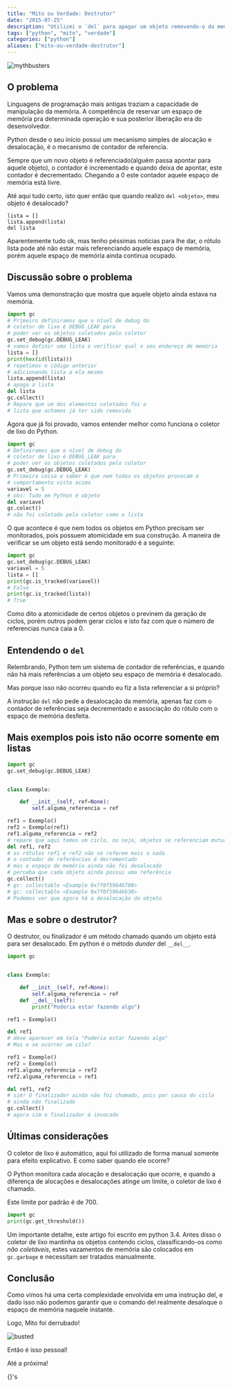 ```yaml
---
title: "Mito ou Verdade: Destrutor"
date: "2015-07-25"
description: "Utilizei o `del` para apagar um objeto removendo-o da memória. Verdade ou mito?"
tags: ["python", "mito", "verdade"]
categories: ["python"]
aliases: ["mito-ou-verdade-destrutor"]
---
```


![mythbusters](/images/MythBusters-Logo.jpg)

## O problema

Linguagens de programação mais antigas traziam a capacidade de manipulação da memória. A competência de reservar um espaço de memória pra determinada operação e sua posterior liberação era do desenvolvedor.

Python desde o seu início possui um mecanismo simples de alocação e desalocação, é o mecanismo de contador de referencia.

Sempre que um novo objeto é referenciado(alguém passa apontar para aquele objeto), o contador é incrementado e quando deixa de apontar, este contador é decrementado. Chegando a 0 este contador aquele espaço de memória está livre.

Até aqui tudo certo, isto quer então que quando realizo `del <objeto>`, meu objeto é desalocado?

```
lista = []
lista.append(lista)
del lista
```

Aparentemente tudo ok, mas tenho péssimas notícias para lhe dar, o rótulo lista pode até não estar mais referenciando aquele espaço de memória, porém aquele espaço de memória ainda continua ocupado.

## Discussão sobre o problema

Vamos uma demonstração que mostra que aquele objeto ainda estava na memória.

```python
import gc
# Primeiro definiramos que o nível de debug do
# coletor de lixo é DEBUG_LEAK para
# poder ver os objetos coletados pelo coletor
gc.set_debug(gc.DEBUG_LEAK)
# vamos definir uma lista e verificar qual o seu endereço de memória
lista = []
print(hex(id(lista)))
# repetimos o código anterior
# adicionando lista a ela mesmo
lista.append(lista)
# apaga a lista
del lista
gc.collect()
# Repare que um dos elementos coletados foi a
# lista que achamos já ter sido removida
```

Agora que já foi provado, vamos entender melhor como funciona o coletor de lixo do Python.

```python
import gc
# Definiramos que o nível de debug do
# coletor de lixo é DEBUG_LEAK para
# poder ver os objetos coletados pelo coletor
gc.set_debug(gc.DEBUG_LEAK)
# Primeira coisa a saber é que nem todos os objetos provocam o
# comportamento visto acima
variavel = 5
# obs: Tudo em Python é objeto
del variavel
gc.colect()
# não foi coletado pelo coletor como a lista
```

O que acontece é que nem todos os objetos em Python precisam ser monitorados, pois possuem atomicidade em sua construção.
A maneira de verificar se um objeto está sendo monitorado é a seguinte:

```python
import gc
gc.set_debug(gc.DEBUG_LEAK)
variavel = 5
lista = []
print(gc.is_tracked(variavel))
# False
print(gc.is_tracked(lista))
# True
```

Como dito a atomicidade de certos objetos o previnem da geração de ciclos, porém outros podem gerar ciclos e isto faz com que o número de referencias nunca caia a 0.

## Entendendo o `del`

Relembrando, Python tem um sistema de contador de referências, e quando não há mais referências a um objeto seu espaço de memória é desalocado.

Mas porque isso não ocorreu quando eu fiz a lista referenciar a si próprio?

A instrução `del` não pede a desalocação da memória, apenas faz com o contador de referências seja decrementado e associação do rótulo com o espaço de memória desfeita.

## Mais exemplos pois isto não ocorre somente em listas

```python
import gc
gc.set_debug(gc.DEBUG_LEAK)


class Exemplo:

    def __init__(self, ref=None):
        self.alguma_referencia = ref

ref1 = Exemplo()
ref2 = Exemplo(ref1)
ref1.alguma_referencia = ref2
# repare que aqui temos um ciclo, ou seja, objetos se referenciam mutualmente
del ref1, ref2
# os rótulos ref1 e ref2 não se referem mais a nada
# o contador de referências é decrementado
# mas o espaço de memória ainda não foi desalocado
# perceba que cada objeto ainda possui uma referência
gc.collect()
# gc: collectable <Example 0x7f0f59646780>
# gc: collectable <Example 0x7f0f59646b38>
# Podemos ver que agora há a desalocação do objeto
```

## Mas e sobre o destrutor?

O destrutor, ou finalizador é um método chamado quando um objeto está para ser desalocado.
Em python é o método _dunder_ del `__del__`.

```python
import gc


class Exemplo:

    def __init__(self, ref=None):
        self.alguma_referencia = ref
    def __del__(self):
        print("Poderia estar fazendo algo")

ref1 = Exemplo()

del ref1
# deve aparecer em tela "Poderia estar fazendo algo"
# Mas e se ocorrer um cilo?

ref1 = Exemplo()
ref2 = Exemplo()
ref1.alguma_referencia = ref2
ref2.alguma_referencia = ref1

del ref1, ref2
# sim! O finalizador ainda não foi chamado, pois por causa do ciclo
# ainda não finalizado
gc.collect()
# agora sim o finalizador é invocado
```


## Últimas considerações

O coletor de lixo é automático, aqui foi utilizado de forma manual somente para efeito explicativo. E como saber quando ele ocorre?

O Python monitora cada alocação e desalocação que ocorre, e quando a diferença de alocações e desalocações atinge um limite, o coletor de lixo é chamado.

Este limite por padrão é de 700.

```python
import gc
print(gc.get_threshold())
```

Um importante detalhe, este artigo foi escrito em python 3.4. Antes disso o coletor de lixo mantinha os objetos contendo ciclos, classificando-os como *não coletáveis*, estes vazamentos de memória são colocados em `gc.garbage` e necessitam ser tratados manualmente.

## Conclusão

Como vimos há uma certa complexidade envolvida em uma instrução del, e dado isso não podemos garantir que o comando del realmente desaloque o espaço de memória naquele instante.


Logo, Mito foi derrubado!

![busted](/images/busted.jpg)

Então é isso pessoal!

Até a próxima!

{}'s
